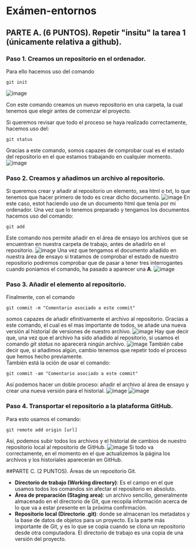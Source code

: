 # Exámen-entornos
## PARTE A. (6 PUNTOS). Repetir "insitu" la tarea 1 (únicamente relativa a github).
### Paso 1. Creamos un repositorio en el ordenador.
Para ello hacemos uso del comando
```
git init
```
![image](https://user-images.githubusercontent.com/114769152/205109381-14ace732-b147-4ba6-a59e-1b70884a53ef.png)

Con este comando creamos un nuevo repositorio en una carpeta, la cual tenemos que elegir antes de comenzar el proyecto.

Si queremos revisar que todo el proceso se haya realizado correctamente, hacemos uso del:
```
git status
```
Gracias a este comando, somos capazes de comprobar cual es el estado del repositorio en el que estamos trabajando en cualquier momento.
![image](https://user-images.githubusercontent.com/114769152/205110607-fa33f194-1aa2-467c-98ec-e2c5e883221e.png)

### Paso 2. Creamos y añadimos un archivo al repositorio.
Si queremos crear y añadir al repositorio un elemento, sea html o txt, lo que tenemos que hacer primero de todo es crear dicho documento.
![image](https://user-images.githubusercontent.com/114769152/205111644-c9eac93e-b86b-42e4-9f80-bceb0fc1b66b.png)
En este caso, estot haciendo uso de un documento html que tenía por mi ordenador. Una vez que lo tenemos preparado y tengamos los documentos hacemos uso del comando:
```
git add
```
Este comando nos permite añadir en el área de ensayo los archivos que se encuentran en nuestra carpeta de trabajo, antes de añadirlo en el repositorio.
![image](https://user-images.githubusercontent.com/114769152/205112648-9f6ba486-5388-4ef4-8555-c9186f2679cd.png)
Una vez que tengamos el documento añadido en nuestra área de ensayo si tratamos de comprobar el estado de nuestro repositorio podremos comprobar que de pasar a tener tres interrogantes cuando poniamos el comando, ha pasado a aparecer una **A**.
![image](https://user-images.githubusercontent.com/114769152/205113345-ec8f6b3b-de77-4968-9b65-7a420f5f1660.png)

### Paso 3. Añadir el elemento al repositorio.
Finalmente, con el comando
```
git commit -m "Comentario asociado a este commit"
```
somos capazes de añadir efinitivamente el archivo al repositorio. Gracias a este comando, el cual es el mas importante de todos, se añade una nueva versión al historial de versiones de nuestro archivo.
![image](https://user-images.githubusercontent.com/114769152/205114722-0be2523a-aeda-46c4-9676-e87e2bd63de7.png)
Hay que decir que, una vez que el archivo ha sido añadido al repositorio, si usamos el comando _git status_ no aparecerá ningún archivo.
![image](https://user-images.githubusercontent.com/114769152/205115559-3aca6658-becd-45b2-9c8e-e1623496f26f.png)
También cabe decir que, si añadimos algún, cambio tenemos que repetir todo el proceso que hemos hecho previamente.  
También está la oción de usar el comando:
```
git commit -am "Comentario asociado a este commit"
```
Así podemos hacer un doble proceso: añadir el archivo al área de ensayo y crear una nueva versión para el historial.
![image](https://user-images.githubusercontent.com/114769152/205117156-aaa5e840-7747-40fc-8250-5669f3072eaa.png)
![image](https://user-images.githubusercontent.com/114769152/205117389-f628ad83-1bb2-4e7d-ab64-c60125d8dc5c.png)

### Paso 4. Transportar el repositorio a la plataforma GitHub.
Para esto usamos el comando:
```
git remote add origin [url]
```
Así, podemos subir todos los archivos y el historial de cambios de nuestro repositorio local al repositorio de GitHub.
![image](https://user-images.githubusercontent.com/114769152/205118183-d3f0aee2-531d-484d-a528-7d2b5e136c60.png)
Si todo va correctamente, en el momento en el que actualizemos la página los archivos y los historiales aparecerán en GitHub.

##PARTE C. (2 PUNTOS). Áreas de un repositorio Git.
* **Directorio de trabajo (Working directory)**: Es el campo en el que usamos todos los comandos sin afectar el repositorio en absoluto.
* **Área de preparación (Staging area)**: un archivo sencillo, generalmente almacenado en el directorio de Git, que recopila información acerca de lo que va a estar presente en la próxima confirmación.
* **Repositorio local (Directorio .git)**: donde se almacenan los metadatos y la base de datos de objetos para un proyecto. Es la parte más importante de Git, y es lo que se copia cuando se clona un repositorio desde otra computadora. El directorio de trabajo es una copia de una versión del proyecto.
